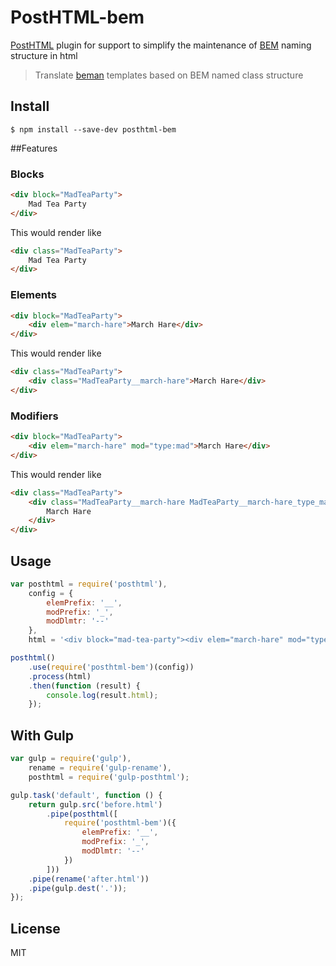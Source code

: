 # PostHTML-bem

[PostHTML](https://github.com/posthtml/posthtml) plugin for support to simplify the maintenance of [BEM](http://bem.info) naming structure in html

> Translate [beman](https://github.com/rajdee/beman) templates based on BEM named class structure

## Install

```
$ npm install --save-dev posthtml-bem
```


##Features

### Blocks

```html
<div block="MadTeaParty">
    Mad Tea Party
</div>
```

This would render like

```html
<div class="MadTeaParty">
    Mad Tea Party
</div>
```


### Elements

```html
<div block="MadTeaParty">
    <div elem="march-hare">March Hare</div>
</div>
```

This would render like

```html
<div class="MadTeaParty">
    <div class="MadTeaParty__march-hare">March Hare</div>
</div>
```

### Modifiers

```html
<div block="MadTeaParty">
    <div elem="march-hare" mod="type:mad">March Hare</div>
</div>
```

This would render like

```html
<div class="MadTeaParty">
    <div class="MadTeaParty__march-hare MadTeaParty__march-hare_type_mad">
        March Hare
    </div>
</div>
```


## Usage

```javascript
var posthtml = require('posthtml'),
    config = {
        elemPrefix: '__',
        modPrefix: '_',
        modDlmtr: '--'
    },
    html = '<div block="mad-tea-party"><div elem="march-hare" mod="type:mad">March Hare</div><div elem="hatter" mod="type:mad">Hatter</div><divelem="dormouse" mod="state:sleepy">Dormouse</div></div>';

posthtml()
    .use(require('posthtml-bem')(config))
    .process(html)
    .then(function (result) {
        console.log(result.html);
    });
```

## With Gulp

```javascript
var gulp = require('gulp'),
    rename = require('gulp-rename'),
    posthtml = require('gulp-posthtml');

gulp.task('default', function () {
    return gulp.src('before.html')
        .pipe(posthtml([
            require('posthtml-bem')({
                elemPrefix: '__',
                modPrefix: '_',
                modDlmtr: '--'
            })
        ]))
    .pipe(rename('after.html'))
    .pipe(gulp.dest('.'));
});
```

## License

MIT
